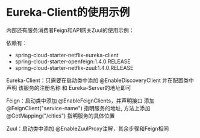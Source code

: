 # Eureka-Client的使用示例

内部还有服务消费者Feign和API网关Zuul的使用示例：

依赖有：
- spring-cloud-starter-netflix-eureka-client
- spring-cloud-starter-openfeign:1.4.0.RELEASE
- spring-cloud-starter-netflix-zuul:1.4.0.RELEASE

Eureka-Client：只需要在启动类中添加 @EnableDiscoveryClient 并在配置类中声明 该服务的注册名称 和 Eureka-Server的地址即可

Feign：启动类中添加 @EnableFeignClients，并声明接口 添加@FeignClient("service-name") 指明服务的地址, 方法上添加@GetMapping("/cities") 指明服务的具体位置

Zuul：启动类中添加 @EnableZuulProxy注解，其余步骤和Feign相同